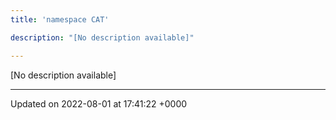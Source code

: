 ```yaml
---
title: 'namespace CAT'

description: "[No description available]"

---
```







[No description available]






-------------------------------

Updated on 2022-08-01 at 17:41:22 +0000
